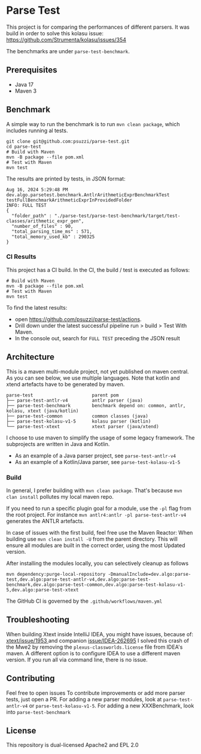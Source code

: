 # Parse Test

This project is for comparing the performances of different parsers. 
It was build in order to solve this kolasu issue: https://github.com/Strumenta/kolasu/issues/354

The benchmarks are under `parse-test-benchmark`.

## Prerequisites
- Java 17
- Maven 3

## Benchmark

A simple way to run the benchmark is to run `mvn clean package`, which includes running al tests.

```
git clone git@github.com:psuzzi/parse-test.git
cd parse-test
# Build with Maven
mvn -B package --file pom.xml
# Test with Maven
mvn test
```

The results are printed by tests, in JSON format: 

```
Aug 16, 2024 5:29:48 PM dev.algo.parsetest.benchmark.AntlrArithmeticExprBenchmarkTest testFullBenchmarkArithmeticExprInProvidedFolder
INFO: FULL TEST
{
  "folder_path" : "./parse-test/parse-test-benchmark/target/test-classes/arithmetic_expr_gen",
  "number_of_files" : 90,
  "total_parsing_time_ms" : 571,
  "total_memory_used_kb" : 290325
}
```

### CI Results

This project has a CI build.
In the CI, the build / test is executed as follows:

```
# Build with Maven
mvn -B package --file pom.xml
# Test with Maven
mvn test
```

To find the latest results:
- open https://github.com/psuzzi/parse-test/actions. 
- Drill down under the latest successful pipeline run > build > Test With Maven.
- In the console out, search for `FULL TEST` preceding the JSON result

## Architecture

This is a maven multi-module project, not yet published on maven central. 
As you can see below, we use multiple languages. 
Note that kotlin and xtend artefacts have to be generated by maven.

```
parse-test                      parent pom
├── parse-test-antlr-v4         antlr parser (java)
├── parse-test-benchmark        benchmark depend on: common, antlr, kolasu, xtext (java/kotlin)
├── parse-test-common           common classes (java)
├── parse-test-kolasu-v1-5      kolasu parser (kotlin)
└── parse-test-xtext            xtext parser (java/xtend)
```

I choose to use maven to simplify the usage of some legacy framework.
The subprojects are written in Java and Kotlin. 
- As an example of a Java parser project, see `parse-test-antlr-v4`
- As an example of a Kotlin/Java parser, see `parse-test-kolasu-v1-5`

### Build

In general, I prefer building with `mvn clean package`.
That's because `mvn clan install` pollutes my local maven repo.

If you need to run a specific plugin goal for a module, use the `-pl` flag from the root project.
For instance `mvn antlr4:antlr -pl parse-test-antlr-v4` generates the ANTLR artefacts.

In case of issues with the first build, feel free use the Maven Reactor: 
When building use `mvn clean install -U` from the parent directory.
This will ensure all modules are built in the correct order, using the most Updated version.

After installing the modules locally, you can selectively cleanup as follows

```
mvn dependency:purge-local-repository -DmanualInclude=dev.algo:parse-test,dev.algo:parse-test-antlr-v4,dev.algo:parse-test-benchmark,dev.algo:parse-test-common,dev.algo:parse-test-kolasu-v1-5,dev.algo:parse-test-xtext
```

The GitHub CI is governed by the `.github/workflows/maven.yml`

## Troubleshooting

When building Xtext inside IntelliJ IDEA, you might have issues, because of:  [xtext/issue/1953 ](https://github.com/eclipse/xtext/issues/1953)and companion [issue/IDEA-262695](https://youtrack.jetbrains.com/issue/IDEA-262695)
I solved this crash of the Mwe2 by removing the `plexus-classworlds.license` file from IDEA's maven.
A different option is to configure IDEA to use a different maven version. 
If you run all via command line, there is no issue.


## Contributing

Feel free to open issues
To contribute improvements or add more parser tests, just open a PR.
For adding a new parser modules, look at `parse-test-antlr-v4` or `parse-test-kolasu-v1-5`.
For adding a new XXXBenchmark, look into `parse-test-benchmark`

## License

This repository is dual-licensed Apache2 and EPL 2.0
